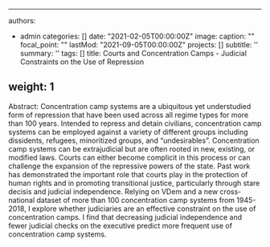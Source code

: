 
---
authors:
- admin
categories: []
date: "2021-02-05T00:00:00Z"
image:
  caption: ""
  focal_point: ""
lastMod: "2021-09-05T00:00:00Z"
projects: []
subtitle: ''  
summary: ''
tags: []
title: Courts and Concentration Camps - Judicial Constraints on the Use of Repression

weight: 1
---

Abstract: Concentration camp systems are a ubiquitous yet understudied form of repression that have been used across all regime types for more than 100 years. Intended to repress and detain civilians, concentration camp systems can be employed against a variety of different groups including dissidents, refugees, minoritized groups, and “undesirables”. Concentration camp systems can be extrajudicial but are often rooted in new, existing, or modified laws. Courts can either become complicit in this process or can challenge the expansion of the repressive powers of the state. Past work has demonstrated the important role that courts play in the protection of human rights and in promoting transitional justice, particularly through stare decisis and judicial independence. Relying on VDem and a new cross-national dataset of more than 100 concentration camp systems from 1945-2018, I explore whether judiciaries are an effective constraint on the use of concentration camps. I find that decreasing judicial independence and fewer judicial checks on the executive predict more frequent use of concentration camp systems.
